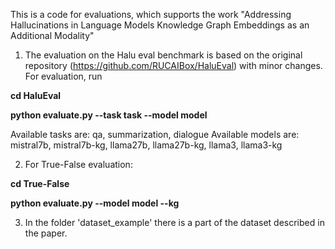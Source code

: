 This is a code for evaluations, which supports the work "Addressing Hallucinations in Language Models Knowledge Graph Embeddings as an Additional Modality"


1. The evaluation on the Halu eval benchmark is based on the original repository (https://github.com/RUCAIBox/HaluEval) with minor changes.
For evaluation, run

**cd HaluEval**

**python evaluate.py --task task --model model**

Available tasks are: qa, summarization, dialogue
Available models are: mistral7b, mistral7b-kg, llama27b, llama27b-kg, llama3, llama3-kg

2. For True-False evaluation:

**cd True-False**

**python evaluate.py --model model --kg**

3. In the folder 'dataset_example' there is a part of the dataset described in the paper.

